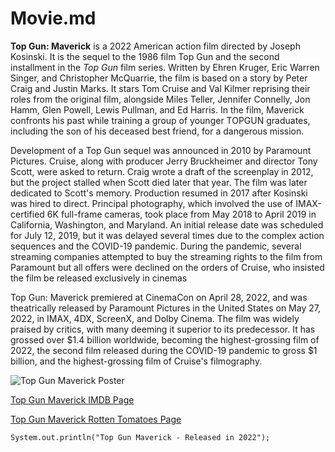 # Movie.md

**Top Gun: Maverick** is a 2022 American action film directed by Joseph Kosinski. It is the sequel to the 1986 film Top Gun and the second installment in the *Top Gun* film series. Written by Ehren Kruger, Eric Warren Singer, and Christopher McQuarrie, the film is based on a story by Peter Craig and Justin Marks. It stars Tom Cruise and Val Kilmer reprising their roles from the original film, alongside Miles Teller, Jennifer Connelly, Jon Hamm, Glen Powell, Lewis Pullman, and Ed Harris. In the film, Maverick confronts his past while training a group of younger TOPGUN graduates, including the son of his deceased best friend, for a dangerous mission.

Development of a Top Gun sequel was announced in 2010 by Paramount Pictures. Cruise, along with producer Jerry Bruckheimer and director Tony Scott, were asked to return. Craig wrote a draft of the screenplay in 2012, but the project stalled when Scott died later that year. The film was later dedicated to Scott's memory. Production resumed in 2017 after Kosinski was hired to direct. Principal photography, which involved the use of IMAX-certified 6K full-frame cameras, took place from May 2018 to April 2019 in California, Washington, and Maryland. An initial release date was scheduled for July 12, 2019, but it was delayed several times due to the complex action sequences and the COVID-19 pandemic. During the pandemic, several streaming companies attempted to buy the streaming rights to the film from Paramount but all offers were declined on the orders of Cruise, who insisted the film be released exclusively in cinemas

Top Gun: Maverick premiered at CinemaCon on April 28, 2022, and was theatrically released by Paramount Pictures in the United States on May 27, 2022, in IMAX, 4DX, ScreenX, and Dolby Cinema. The film was widely praised by critics, with many deeming it superior to its predecessor. It has grossed over $1.4 billion worldwide, becoming the highest-grossing film of 2022, the second film released during the COVID-19 pandemic to gross $1 billion, and the highest-grossing film of Cruise's filmography.

![Top Gun Maverick Poster](https://cdn.traileraddict.com/content/paramount-pictures/top-gun-maverick-poster.jpg "Top Gun Maverick Poster")

[Top Gun Maverick IMDB Page](http://www.imdb.com/title/tt1745960/ "Top Gun Maverick IMDB Page")

[Top Gun Maverick Rotten Tomatoes Page](http://www.rottentomatoes.com/m/top_gun_maverick "Top Gun Maverick Rotten Tomatoes Page")

`System.out.println("Top Gun Maverick - Released in 2022");`